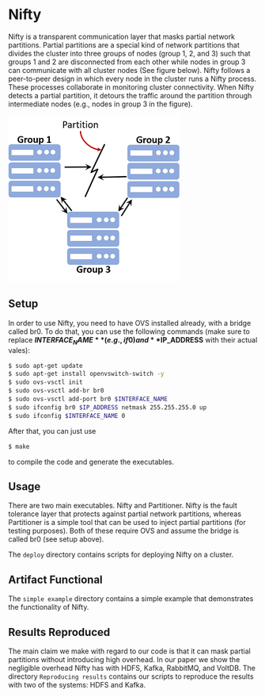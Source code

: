 Nifty
=======

Nifty is a transparent communication layer that masks partial network partitions. Partial partitions are a special kind of network partitions that divides the cluster into three groups of nodes (group 1, 2, and 3) such that groups 1 and 2 are disconnected from each other while nodes in group 3 can communicate with all cluster nodes (See figure below). Nifty follows a peer-to-peer design in which every node in the cluster runs a Nifty process. These processes collaborate in monitoring cluster connectivity. When Nifty detects a partial partition, it detours the traffic around the partition through intermediate nodes (e.g., nodes in group 3 in the figure).

![pnp](pnp.png?raw=true)

Setup
-------

In order to use Nifty, you need to have OVS installed already, with a bridge called br0. To do that, you can use the following commands (make sure to replace **$INTERFACE_NAME** (e.g., if0) and **$IP_ADDRESS** with their actual vales):

```bash
$ sudo apt-get update  
$ sudo apt-get install openvswitch-switch -y  
$ sudo ovs-vsctl init  
$ sudo ovs-vsctl add-br br0  
$ sudo ovs-vsctl add-port br0 $INTERFACE_NAME  
$ sudo ifconfig br0 $IP_ADDRESS netmask 255.255.255.0 up  
$ sudo ifconfig $INTERFACE_NAME 0  
```

After that, you can just use 
```bash
$ make
```
to compile the code and generate the executables.


Usage
-------
There are two main executables. Nifty and Partitioner. Nifty is the fault tolerance layer that protects against partial network partitions, whereas Partitioner is a simple tool that can be used to inject partial partitions (for testing purposes). Both of these require OVS and assume the bridge is called br0 (see setup above).

The ```deploy``` directory contains scripts for deploying Nifty on a cluster.


Artifact Functional
-------

The ```simple example``` directory contains a simple example that demonstrates the functionality of Nifty.


Results Reproduced
-------

The main claim we make with regard to our code is that it can mask partial partitions without introducing high overhead.
In our paper we show the negligible overhead Nifty has with HDFS, Kafka, RabbitMQ, and VoltDB.
The directory ```Reproducing results``` contains our scripts to reproduce the results with two of the systems: HDFS and Kafka.
